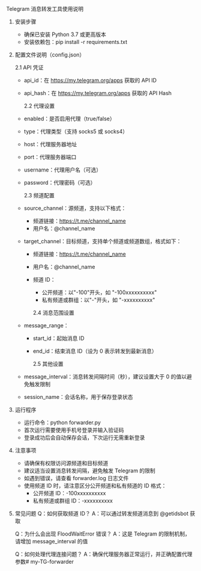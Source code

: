 Telegram 消息转发工具使用说明

1. 安装步骤

   - 确保已安装 Python 3.7 或更高版本
   - 安装依赖包：pip install -r requirements.txt

2. 配置文件说明（config.json）

   2.1 API 凭证

   - api_id：在 https://my.telegram.org/apps 获取的 API ID
   - api_hash：在 https://my.telegram.org/apps 获取的 API Hash

     2.2 代理设置

   - enabled：是否启用代理（true/false）
   - type：代理类型（支持 socks5 或 socks4）
   - host：代理服务器地址
   - port：代理服务器端口
   - username：代理用户名（可选）
   - password：代理密码（可选）

     2.3 频道配置

   - source_channel：源频道，支持以下格式：

     - 频道链接：https://t.me/channel_name
     - 用户名：@channel_name

   - target_channel：目标频道，支持单个频道或频道数组，格式如下：

     - 频道链接：https://t.me/channel_name
     - 用户名：@channel_name
     - 频道 ID：

       - 公开频道：以"-100"开头，如 "-100xxxxxxxxxx"
       - 私有频道或群组：以"-"开头，如 "-xxxxxxxxxx"

       2.4 消息范围设置

   - message_range：

     - start_id：起始消息 ID
     - end_id：结束消息 ID（设为 0 表示转发到最新消息）

       2.5 其他设置

   - message_interval：消息转发间隔时间（秒），建议设置大于 0 的值以避免触发限制
   - session_name：会话名称，用于保存登录状态

3. 运行程序

   - 运行命令：python forwarder.py
   - 首次运行需要使用手机号登录并输入验证码
   - 登录成功后会自动保存会话，下次运行无需重新登录

4. 注意事项

   - 请确保有权限访问源频道和目标频道
   - 建议适当设置消息转发间隔，避免触发 Telegram 的限制
   - 如遇到错误，请查看 forwarder.log 日志文件
   - 使用频道 ID 时，请注意区分公开频道和私有频道的 ID 格式：
     - 公开频道 ID：-100xxxxxxxxxx
     - 私有频道或群组 ID：-xxxxxxxxxx

5. 常见问题
   Q：如何获取频道 ID？
   A：可以通过转发频道消息到 @getidsbot 获取

   Q：为什么会出现 FloodWaitError 错误？
   A：这是 Telegram 的限制机制，请增加 message_interval 的值

   Q：如何处理代理连接问题？
   A：确保代理服务器正常运行，并正确配置代理参数# my-TG-forwarder

